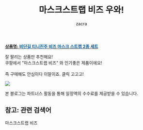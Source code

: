 ﻿---
layout: post
title:  "마스크스트랩 비즈 우와!"
author: zacra
categories: [ 아이템 ]
tags: [마스크스트랩 비즈]
image: https://static.coupangcdn.com/image/retail/images/2020/09/14/18/5/ebb580e1-ee13-41c6-9aad-ef243a0e1226.jpg 
description: "쿠팡에서 마스크스트랩 비즈 관련 상품으로 가장 잘팔리는 제품 중 하나라는 사실!!."
rating: 4.5
---

<a href="https://link.coupang.com/re/AFFSDP?lptag=AF8407795&pageKey=2154221546&itemId=3658893397&vendorItemId=74197064028&traceid=V0-153-8dded9cc05b8ba11"><b>상품명: <font color='#01579B'>비단길 티니진주 비즈 마스크 스트랩 2종 세트</font></b></a>

잘 팔리는 상품만 추천해요!<br/>
쿠팡에서 "마스크스트랩 비즈" 와 인기좋은 제품이에요!<br/><br/>
즉 구매해도 안심이다 이말이죠. 클릭 고고고! <br/>



<a href="https://link.coupang.com/re/AFFSDP?lptag=AF8407795&pageKey=2154221546&itemId=3658893397&vendorItemId=74197064028&traceid=V0-153-8dded9cc05b8ba11"><img src="https://thumbnail10.coupangcdn.com/thumbnails/remote/q89/image/vendor_inventory/4eec/efded99df54e07eaa8f99f24f6f0adf3a9b2268a5bfb28f2d73b0d2a496a.jpg"></a> 

본 블로그는 파트너스 활동을 통해 일정액의 수수료를 제공받을 수 있습니다.

## 참고: 관련 검색어    
마스크스트랩 비즈